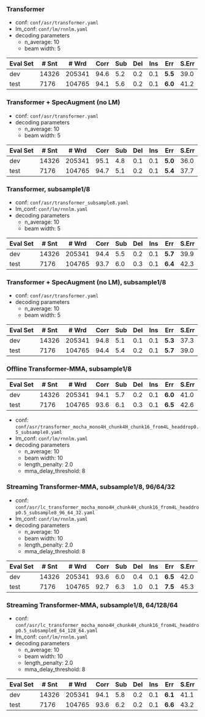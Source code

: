 ### Transformer
- conf: `conf/asr/transformer.yaml`
- lm_conf: `conf/lm/rnnlm.yaml`
- decoding parameters
  - n_average: 10
  - beam width: 5

| Eval Set | # Snt | # Wrd | Corr | Sub | Del | Ins | Err | S.Err |
| -------- | ----- | ----- | ---- | --- | --- | --- | --- | ----- |
|dev|14326|205341|94.6|5.2|0.2|0.1|**5.5**|39.0|
|test|7176|104765|94.1|5.6|0.2|0.1|**6.0**|41.2|


### Transformer + SpecAugment (no LM)
- conf: `conf/asr/transformer.yaml`
- decoding parameters
  - n_average: 10
  - beam width: 5

| Eval Set | # Snt | # Wrd | Corr | Sub | Del | Ins | Err | S.Err |
| -------- | ----- | ----- | ---- | --- | --- | --- | --- | ----- |
|dev|14326|205341|95.1|4.8|0.1|0.1|**5.0**|36.0|
|test|7176|104765|94.7|5.1|0.2|0.1|**5.4**|37.7|


### Transformer, subsample1/8
- conf: `conf/asr/transformer_subsample8.yaml`
- lm_conf: `conf/lm/rnnlm.yaml`
- decoding parameters
  - n_average: 10
  - beam width: 5

| Eval Set | # Snt | # Wrd | Corr | Sub | Del | Ins | Err | S.Err |
| -------- | ----- | ----- | ---- | --- | --- | --- | --- | ----- |
|dev|14326|205341|94.4|5.5|0.2|0.1|**5.7**|39.9|
|test|7176|104765|93.7|6.0|0.3|0.1|**6.4**|42.3|


### Transformer + SpecAugment (no LM), subsample1/8
- conf: `conf/asr/transformer.yaml`
- decoding parameters
  - n_average: 10
  - beam width: 5

| Eval Set | # Snt | # Wrd | Corr | Sub | Del | Ins | Err | S.Err |
| -------- | ----- | ----- | ---- | --- | --- | --- | --- | ----- |
|dev|14326|205341|94.8|5.1|0.1|0.1|**5.3**|37.3|
|test|7176|104765|94.4|5.4|0.2|0.1|**5.7**|39.0|


### Offline Transformer-MMA, subsample1/8
| Eval Set | # Snt | # Wrd | Corr | Sub | Del | Ins | Err | S.Err |
| -------- | ----- | ----- | ---- | --- | --- | --- | --- | ----- |
|dev|14326|205341|94.1|5.7|0.2|0.1|**6.0**|41.0|
|test|7176|104765|93.6|6.1|0.3|0.1|**6.5**|42.6|

- conf: `conf/asr/transformer_mocha_mono4H_chunk4H_chunk16_from4L_headdrop0.5_subsample8.yaml`
- lm_conf: `conf/lm/rnnlm.yaml`
- decoding parameters
  - n_average: 10
  - beam width: 10
  - length_penalty: 2.0
  - mma_delay_threshold: 8


### Streaming Transformer-MMA, subsample1/8, 96/64/32
- conf: `conf/asr/lc_transformer_mocha_mono4H_chunk4H_chunk16_from4L_headdrop0.5_subsample8_96_64_32.yaml`
- lm_conf: `conf/lm/rnnlm.yaml`
- decoding parameters
  - n_average: 10
  - beam width: 10
  - length_penalty: 2.0
  - mma_delay_threshold: 8

| Eval Set | # Snt | # Wrd | Corr | Sub | Del | Ins | Err | S.Err |
| -------- | ----- | ----- | ---- | --- | --- | --- | --- | ----- |
|dev|14326|205341|93.6|6.0|0.4|0.1|**6.5**|42.0|
|test|7176|104765|92.7|6.3|1.0|0.1|**7.5**|45.3|


### Streaming Transformer-MMA, subsample1/8, 64/128/64
- conf: `conf/asr/lc_transformer_mocha_mono4H_chunk4H_chunk16_from4L_headdrop0.5_subsample8_64_128_64.yaml`
- lm_conf: `conf/lm/rnnlm.yaml`
- decoding parameters
  - n_average: 10
  - beam width: 10
  - length_penalty: 2.0
  - mma_delay_threshold: 8

| Eval Set | # Snt | # Wrd | Corr | Sub | Del | Ins | Err | S.Err |
| -------- | ----- | ----- | ---- | --- | --- | --- | --- | ----- |
|dev|14326|205341|94.1|5.8|0.2|0.1|**6.1**|41.1|
|test|7176|104765|93.6|6.2|0.2|0.1|**6.6**|43.2|
